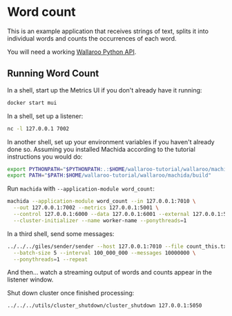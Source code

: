 # Word count

This is an example application that receives strings of text, splits it into individual words and counts the occurrences of each word.

You will need a working [Wallaroo Python API](/book/python/intro.md).

## Running Word Count

In a shell, start up the Metrics UI if you don't already have it running:

```bash
docker start mui
```

In a shell, set up a listener:

```bash
nc -l 127.0.0.1 7002
```

In another shell, set up your environment variables if you haven't already done so. Assuming you installed Machida according to the tutorial instructions you would do:

```bash
export PYTHONPATH="$PYTHONPATH:.:$HOME/wallaroo-tutorial/wallaroo/machida"
export PATH="$PATH:$HOME/wallaroo-tutorial/wallaroo/machida/build"
```

Run `machida` with `--application-module word_count`:

```bash
machida --application-module word_count --in 127.0.0.1:7010 \
  --out 127.0.0.1:7002 --metrics 127.0.0.1:5001 \
  --control 127.0.0.1:6000 --data 127.0.0.1:6001 --external 127.0.0.1:5050 \
  --cluster-initializer --name worker-name --ponythreads=1
```

In a third shell, send some messages:

```bash
../../../giles/sender/sender --host 127.0.0.1:7010 --file count_this.txt \
  --batch-size 5 --interval 100_000_000 --messages 10000000 \
  --ponythreads=1 --repeat
```

And then... watch a streaming output of words and counts appear in the listener window.

Shut down cluster once finished processing:

```bash
../../../utils/cluster_shutdown/cluster_shutdown 127.0.0.1:5050
```
